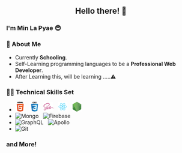 <h2 align="center">Hello there! 👋</h2>
<h3>I'm <b>Min La Pyae</b> 😎 </h3>
<h3><b>🤗 About Me</b></h3>
<ul>
    <li>Currently <b>Schooling</b>.</li>
    <li>Self-Learning programming languages to be a <b> Professional Web Developer</b>.</li>
    <li>After Learning this, will be learning .....⚠️ </li>
</ul>
<h3><b>👨‍💻 Technical Skills Set</b></h3>
<ul>   
    <li> 
<img  alt="HTML5" width="26px" src="https://raw.githubusercontent.com/github/explore/80688e429a7d4ef2fca1e82350fe8e3517d3494d/topics/html/html.png"  />  &nbsp;    
<img  alt="CSS3" width="26px" src="https://raw.githubusercontent.com/github/explore/80688e429a7d4ef2fca1e82350fe8e3517d3494d/topics/css/css.png"> &nbsp;   
<img  alt="Sass" width="26px" src="https://raw.githubusercontent.com/github/explore/80688e429a7d4ef2fca1e82350fe8e3517d3494d/topics/sass/sass.png"> &nbsp;  
<!-- <img  alt="Bulma" width="18px" src="https://seeklogo.com/images/B/bulma-logo-45B5145BF4-seeklogo.com.png""> --  -->
<img  alt="React" width="26px" src="https://raw.githubusercontent.com/github/explore/80688e429a7d4ef2fca1e82350fe8e3517d3494d/topics/react/react.png"> &nbsp; 
<!-- <img  alt="Jquery" width="26px" src="https://openjsf.org/wp-content/uploads/sites/84/2019/10/jquery-logo-vertical_large_square.png" style="max-width:100%;"> &nbsp;   -->
<img alt="Node.js" width="26px" src="https://raw.githubusercontent.com/github/explore/80688e429a7d4ef2fca1e82350fe8e3517d3494d/topics/nodejs/nodejs.png" > &nbsp; 
<!-- <img  alt="PHP" width="30px" height="26px"  src="https://www.php.net/images/logos/new-php-logo.svg">  -->
    </li>    
    <li>
        <img  alt="Mongo" width="30px" src="https://dwglogo.com/wp-content/uploads/2017/12/MongoDB_logo_01.png"> &nbsp; 
        <img  alt="Firebase" width="26px"  src="https://img.icons8.com/color/452/firebase.png"> &nbsp; &nbsp; 
<!--         <img  alt="MariaDB" width="26px"  src="https://mariadb.com/wp-content/uploads/2019/11/mariadb-logo-vert_blue-transparent.png" " >  -->
      </li>
    <li> 
<img  alt="GraphQL" width="26px"  src="https://banner2.cleanpng.com/20180415/ptq/kisspng-graphql-query-language-representational-state-tran-github-5ad35d73740d43.7369115215238014594754.jpg" > &nbsp; 
<img  alt="Apollo" width="40px" height="20px" src="https://d2eip9sf3oo6c2.cloudfront.net/tags/images/000/001/216/landscape/apollo-seeklogo.com_%281%29.png" >  
    </li>
<!--     <li> 
<img  alt="Webpack" width="26px" src="https://raw.githubusercontent.com/webpack/media/master/logo/icon-square-big.png">--
<img  alt="Grunt" width="26px" src="https://gruntjs.com/img/og.png"> 
    </li> -->
    <li>
<img  alt="Git" width="26px" src="https://seeklogo.com/images/G/github-logo-5F384D0265-seeklogo.com.png"  > 
 </li>
</ul>
<h3>and More! </h3>
